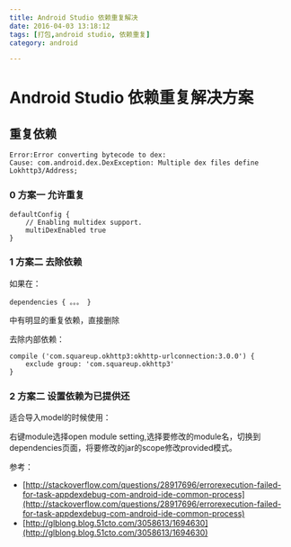 ```yaml
---
title: Android Studio 依赖重复解决
date: 2016-04-03 13:18:12
tags: [打包,android studio, 依赖重复]
category: android

---
```


# Android Studio 依赖重复解决方案

## 重复依赖

	Error:Error converting bytecode to dex:
	Cause: com.android.dex.DexException: Multiple dex files define Lokhttp3/Address;

### 0 方案一 允许重复

	defaultConfig {        
	    // Enabling multidex support.
	    multiDexEnabled true
	}

### 1 方案二 去除依赖

如果在：

	dependencies { 。。。 }

中有明显的重复依赖，直接删除

去除内部依赖：

	compile ('com.squareup.okhttp3:okhttp-urlconnection:3.0.0') {
		exclude group: 'com.squareup.okhttp3' 
	}

### 2 方案二 设置依赖为已提供还

适合导入model的时候使用：

右键module选择open module setting,选择要修改的module名，切换到dependencies页面，将要修改的jar的scope修改provided模式。


参考：
- [http://stackoverflow.com/questions/28917696/errorexecution-failed-for-task-appdexdebug-com-android-ide-common-process](http://stackoverflow.com/questions/28917696/errorexecution-failed-for-task-appdexdebug-com-android-ide-common-process)
- [http://glblong.blog.51cto.com/3058613/1694630](http://glblong.blog.51cto.com/3058613/1694630)
